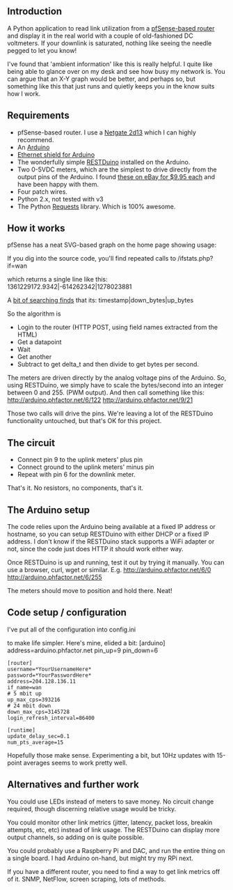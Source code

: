 ## Introduction
A Python application to read link utilization from a [pfSense-based router](http://www.pfsense.org) and display it in the 
real world with a couple of old-fashioned DC voltmeters.  If your downlink is saturated, nothing like seeing the needle pegged to let you know!

I've found that 'ambient information' like this is really helpful. I quite like being able to glance over on my desk and see how busy my network is. You can argue that an X-Y graph would be better, and perhaps so, but something like this that just runs and quietly keeps you in the know suits how I work.

## Requirements
* pfSense-based router. I use a [Netgate 2d13](http://store.netgate.com/Netgate-m1n1wall-2D3-2D13-Red-P218C83.aspx) which I can highly recommend.
* An [Arduino](http://arduino.cc)
* [Ethernet shield for Arduino](http://arduino.cc/en/Main/ArduinoEthernetShield)
* The wonderfully simple [RESTDuino](http://www.gullicksonlaboratories.com/restduino-arduino-hacking-for-the-rest-of-us/) installed on the Arduino.
* Two 0-5VDC meters, which are the simplest to drive directly from the output pins of the Arduino. I found [these on eBay for $9.95 each](http://cgi.ebay.com/ws/eBayISAPI.dll?ViewItem&item=190787469870&ssPageName=ADME:L:OU:US:3160) and have been happy with them.
* Four patch wires.
* Python 2.x, not tested with v3
* The Python [Requests](http://docs.python-requests.org/en/latest/) library. Which is 100% awesome.

## How it works
pfSense has a neat SVG-based graph on the home page showing usage:

If you dig into the source code, you'll find repeated calls to
	/ifstats.php?if=wan
	
which returns a single line like this:
	1361229172.9342|-614262342|1278023881
	
A [bit of searching finds](http://forum.pfsense.org/index.php?PHPSESSID=thnntfcefe2shn093k996392u6&topic=15945.0) that its:
	timestamp|down_bytes|up_bytes
	
So the algorithm is
* Login to the router (HTTP POST, using field names extracted from the HTML)
* Get a datapoint
* Wait
* Get another
* Subtract to get delta_t and then divide to get bytes per second.

The meters are driven directly by the analog voltage pins of the Arduino. So, using RESTDuino, we simply have to
scale the bytes/second into an integer between 0 and 255. (PWM output). And then call something like this:
	http://arduino.phfactor.net/6/122
	http://arduino.phfactor.net/9/21
	
Those two calls will drive the pins. We're leaving a lot of the RESTDuino functionality untouched, but that's OK for this project.

## The circuit
* Connect pin 9 to the uplink meters' plus pin
* Connect ground to the uplink meters' minus pin
* Repeat with pin 6 for the downlink meter.

That's it. No resistors, no components, that's it.


## The Arduino setup
The code relies upon the Arduino being available at a fixed IP address or hostname, so you can setup RESTDuino with 
either DHCP or a fixed IP address. I don't know if the RESTDuino stack supports a WiFi adapter or not, since the code just does HTTP it should work either way.

Once RESTDuino is up and running, test it out by trying it manually. You can use a browser, curl, wget or similar. E.g.
	http://arduino.phfactor.net/6/0
	http://arduino.phfactor.net/6/255
	
The meters should move to position and hold there. Neat!
## Code setup / configuration
I've put all of the configuration into 
	config.ini
	
to make life simpler. Here's mine, elided a bit:
	[arduino]
	address=arduino.phfactor.net
	pin_up=9
	pin_down=6

	[router]
	username=*YourUsernameHere*
	password=*YourPasswordHere*
	address=204.128.136.11
	if_name=wan
	# 5 mbit up
	up_max_cps=393216
	# 24 mbit down
	down_max_cps=3145728
	login_refresh_interval=86400

	[runtime]
	update_delay_sec=0.1
	num_pts_average=15

Hopefully those make sense. Experimenting a bit, but 10Hz updates with 15-point averages seems to work pretty well.
## Alternatives and further work
You could use LEDs instead of meters to save money. No circuit change required, though discerning relative usage would be tricky.

You could monitor other link metrics (jitter, latency, packet loss, breakin attempts, etc, etc) instead of link usage. The RESTDuino can display more output channels, so adding on is quite possible.

You could probably use a Raspberry Pi and DAC, and run the entire thing on a single board. I had Arduino on-hand, but might try my RPi next.

If you have a different router, you need to find a way to get link metrics off of it. SNMP, NetFlow, screen scraping, lots of methods. 
		